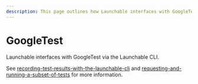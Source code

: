 ```yaml
---
description: This page outlines how Launchable interfaces with GoogleTest.
---
```


# GoogleTest

Launchable interfaces with GoogleTest via the Launchable CLI.

See [recording-test-results-with-the-launchable-cli](../../sending-data-to-launchable/using-the-launchable-cli/recording-test-results-with-the-launchable-cli/ "mention") and [requesting-and-running-a-subset-of-tests](../../features/predictive-test-selection/requesting-and-running-a-subset-of-tests/requesting-and-running-a-subset-of-tests/ "mention") for more information.
